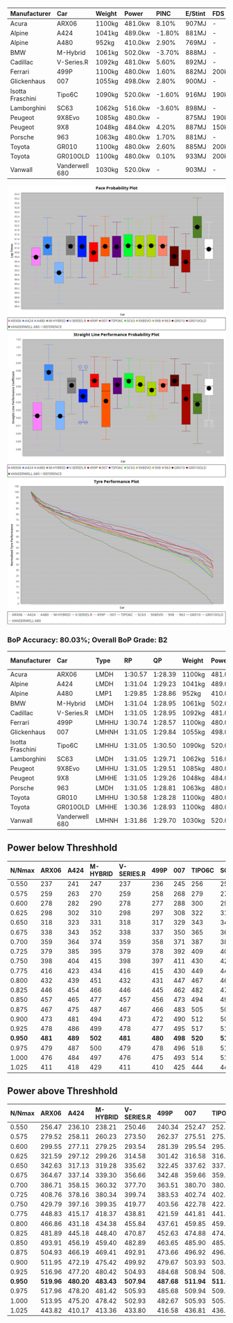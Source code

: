 | Manufacturer     | Car            | Weight | Power   | PINC    | E/Stint | FDS     |
|:-|:-|:-|:-|:-|:-|:-|
| Acura            | ARX06          | 1100kg | 481.0kw | 8.10%   | 907MJ   |    -    |
| Alpine           | A424           | 1041kg | 489.0kw | -1.80%  | 881MJ   |    -    |
| Alpine           | A480           | 952kg  | 410.0kw | 2.90%   | 769MJ   |    -    |
| BMW              | M-Hybrid       | 1061kg | 502.0kw | -3.70%  | 888MJ   |    -    |
| Cadillac         | V-Series.R     | 1092kg | 481.0kw | 5.60%   | 892MJ   |    -    |
| Ferrari          | 499P           | 1100kg | 480.0kw | 1.60%   | 882MJ   | 200kph  |
| Glickenhaus      | 007            | 1055kg | 498.0kw | 2.80%   | 900MJ   |    -    |
| Isotta Fraschini | Tipo6C         | 1090kg | 520.0kw | -1.60%  | 916MJ   | 190kph  |
| Lamborghini      | SC63           | 1062kg | 516.0kw | -3.60%  | 898MJ   |    -    |
| Peugeot          | 9X8Evo         | 1085kg | 480.0kw |    -    | 875MJ   | 190kph  |
| Peugeot          | 9X8            | 1048kg | 484.0kw | 4.20%   | 887MJ   | 150kph  |
| Porsche          | 963            | 1063kg | 480.0kw | 1.70%   | 881MJ   |    -    |
| Toyota           | GR010          | 1100kg | 480.0kw | 2.60%   | 885MJ   | 200kph  |
| Toyota           | GR010OLD       | 1100kg | 480.0kw | 0.10%   | 933MJ   | 200kph  |
| Vanwall          | Vanderwell 680 | 1030kg | 520.0kw |    -    | 903MJ   |    -    |

![PACECHART](./IMG/AUTO.png)
![STRAIGHTLINEPERFORMANCECHART](./IMG/AUTO_sp.png)
![TYREPERFORMANCECHART](./IMG/AUTO_tw.png)

### BoP Accuracy: 80.03%; Overall BoP Grade: B2
| Manufacturer     | Car            | Type  | RP      | QP      | Weight | Power¹  | Threshhold | PINC    | Power²   | E/Stint | AVG Vmax  | FDS     | RDLC | L/Stint | BOP-Grade | Model Accuracy | Model Points | Match%  | SimDiff |
|:-|:-|:-|:-|:-|:-|:-|:-|:-|:-|:-|:-|:-|:-|:-|:-|:-|:-|:-|:-|
| Acura            | ARX06          | LMDH  | 1:30.57 | 1:28.39 | 1100kg | 481.0kw | 250.0kph   | 8.10%   | 520.00kw |  907MJ  | 307.64kph |    -    | 0.98 | 40      | -C2       | 100.00%        | 996          | 70.56%  | #       |
| Alpine           | A424           | LMDH  | 1:31.04 | 1:29.23 | 1041kg | 489.0kw | 250.0kph   | -1.80%  | 480.20kw |  881MJ  | 316.45kph |    -    | 1.01 | 40      | +B1       | 100.00%        | 870          | 86.65%  | #       |
| Alpine           | A480           | LMP1  | 1:29.85 | 1:28.86 |  952kg | 410.0kw | 250.0kph   | 2.90%   | 421.90kw |  769MJ  | 306.41kph |    -    | 0.98 | 37      | -Ω1       | 96.26%         | 1337         | 42.25%  | ±1.34s  |
| BMW              | M-Hybrid       | LMDH  | 1:31.04 | 1:28.95 | 1061kg | 502.0kw | 250.0kph   | -3.70%  | 483.40kw |  888MJ  | 313.28kph |    -    | 1.00 | 40      | ~A1       | 100.00%        | 1914         | 100.00% | #       |
| Cadillac         | V-Series.R     | LMDH  | 1:31.05 | 1:28.95 | 1092kg | 481.0kw | 250.0kph   | 5.60%   | 507.90kw |  892MJ  | 310.57kph |    -    | 0.98 | 40      | +B1       | 98.03%         | 3773         | 87.64%  | ±0.24s  |
| Ferrari          | 499P           | LMHHU | 1:30.74 | 1:28.57 | 1100kg | 480.0kw | 250.0kph   | 1.60%   | 487.70kw |  882MJ  | 312.00kph | 200kph  | 0.99 | 40      | -A2       | 100.00%        | 4212         | 91.05%  | ±0.21s  |
| Glickenhaus      | 007            | LMHNH | 1:31.05 | 1:29.84 | 1055kg | 498.0kw | 250.0kph   | 2.80%   | 511.90kw |  900MJ  | 312.83kph |    -    | 0.94 | 40      | +B1       | 98.78%         | 1936         | 85.86%  | #       |
| Isotta Fraschini | Tipo6C         | LMHHU | 1:31.05 | 1:30.50 | 1090kg | 520.0kw | 250.0kph   | -1.60%  | 511.70kw |  916MJ  | 314.91kph | 190kph  | 1.02 | 40      | +D2       | 100.00%        | 105          | 63.71%  | #       |
| Lamborghini      | SC63           | LMDH  | 1:31.05 | 1:29.71 | 1062kg | 516.0kw | 250.0kph   | -3.60%  | 497.40kw |  898MJ  | 315.57kph |    -    | 1.02 | 40      | +A2       | 100.00%        | 597          | 92.32%  | #       |
| Peugeot          | 9X8Evo         | LMHHU | 1:31.05 | 1:29.51 | 1085kg | 480.0kw | 250.0kph   |    -    | 480.00kw |  875MJ  | 311.36kph | 190kph  | 0.97 | 40      | +C1       | 100.00%        | 463          | 75.68%  | #       |
| Peugeot          | 9X8            | LMHHE | 1:31.05 | 1:29.26 | 1048kg | 484.0kw | 250.0kph   | 4.20%   | 504.30kw |  887MJ  | 314.25kph | 150kph  | 1.01 | 40      | ~A1       | 99.48%         | 4559         | 100.00% | ±0.13s  |
| Porsche          | 963            | LMDH  | 1:31.05 | 1:28.81 | 1063kg | 480.0kw | 250.0kph   | 1.70%   | 488.20kw |  881MJ  | 313.07kph |    -    | 1.00 | 40      | ~A1       | 99.21%         | 10753        | 100.00% | ±0.41s  |
| Toyota           | GR010          | LMHHU | 1:30.58 | 1:28.28 | 1100kg | 480.0kw | 250.0kph   | 2.60%   | 492.50kw |  885MJ  | 312.12kph | 200kph  | 0.99 | 40      | -B2       | 99.54%         | 3271         | 84.36%  | ±0.23s  |
| Toyota           | GR010OLD       | LMHHE | 1:30.36 | 1:28.93 | 1100kg | 480.0kw | 250.0kph   | 0.10%   | 480.50kw |  933MJ  | 307.64kph | 200kph  | 1.00 | 40      | -D1       | 100.00%        | 730          | 69.06%  | #       |
| Vanwall          | Vanderwell 680 | LMHNH | 1:31.86 | 1:29.70 | 1030kg | 520.0kw | 0.0kph     |    -    | 520.00kw |  903MJ  | 314.59kph |    -    | 1.01 | 40      | +E2       | 98.54%         | 541          | 51.36%  | ±0.68s  |

## Power below Threshhold
| N/Nmax    | ARX06   | A424    | M-HYBRID | V-SERIES.R | 499P    | 007     | TIPO6C  | SC63    | 9X8EVO  | 9X8     | 963     | GR010   | GR010OLD | VANDERWELL 680 | ​     | RPM      | A480       |
|:-|:-|:-|:-|:-|:-|:-|:-|:-|:-|:-|:-|:-|:-|:-|:-|:-|:-|
|  0.550    |  237    |  241    |  247     |  237       |  236    |  245    |  256    |  254    |  236    |  238    |  236    |  236    |  236     |  256           |  ​    |   --     |  0.00      |
|  0.575    |  259    |  263    |  270     |  259       |  258    |  268    |  279    |  277    |  258    |  260    |  258    |  258    |  258     |  279           |  ​    |   --     |  0.00      |
|  0.600    |  278    |  282    |  290     |  278       |  277    |  288    |  300    |  298    |  277    |  279    |  277    |  277    |  277     |  300           |  ​    |   --     |  0.00      |
|  0.625    |  298    |  302    |  310     |  298       |  297    |  308    |  322    |  319    |  297    |  299    |  297    |  297    |  297     |  322           |  ​    |   --     |  0.00      |
|  0.650    |  318    |  323    |  331     |  318       |  317    |  329    |  343    |  340    |  317    |  320    |  317    |  317    |  317     |  343           |  ​    |   --     |  0.00      |
|  0.675    |  338    |  343    |  352     |  338       |  337    |  350    |  365    |  362    |  337    |  340    |  337    |  337    |  337     |  365           |  ​    |   --     |  0.00      |
|  0.700    |  359    |  364    |  374     |  359       |  358    |  371    |  387    |  384    |  358    |  361    |  358    |  358    |  358     |  387           |  ​    |   --     |  0.00      |
|  0.725    |  379    |  385    |  395     |  379       |  378    |  392    |  409    |  406    |  378    |  381    |  378    |  378    |  378     |  409           |  ​    |   --     |  0.00      |
|  0.750    |  398    |  404    |  415     |  398       |  397    |  411    |  430    |  427    |  397    |  400    |  397    |  397    |  397     |  430           |  ​    |   --     |  0.00      |
|  0.775    |  416    |  423    |  434     |  416       |  415    |  430    |  449    |  446    |  415    |  418    |  415    |  415    |  415     |  449           |  ​    |  5000    |  245.56    |
|  0.800    |  432    |  439    |  451     |  432       |  431    |  447    |  467    |  463    |  431    |  435    |  431    |  431    |  431     |  467           |  ​    |  5500    |  289.66    |
|  0.825    |  446    |  454    |  466     |  446       |  445    |  462    |  482    |  478    |  445    |  449    |  445    |  445    |  445     |  482           |  ​    |  6000    |  323.74    |
|  0.850    |  457    |  465    |  477     |  457       |  456    |  473    |  494    |  490    |  456    |  460    |  456    |  456    |  456     |  494           |  ​    |  6500    |  365.83    |
|  0.875    |  467    |  475    |  487     |  467       |  466    |  483    |  505    |  501    |  466    |  470    |  466    |  466    |  466     |  505           |  ​    |  7000    |  407.93    |
|  0.900    |  473    |  481    |  494     |  473       |  472    |  490    |  512    |  508    |  472    |  476    |  472    |  472    |  472     |  512           |  ​    |  7500    |  418.95    |
|  0.925    |  478    |  486    |  499     |  478       |  477    |  495    |  517    |  513    |  477    |  481    |  477    |  477    |  477     |  517           |  ​    |  8000    |  414.94    |
| **0.950** | **481** | **489** | **502**  | **481**    | **480** | **498** | **520** | **516** | **480** | **484** | **480** | **480** | **480**  | **520**        | **​** | **8500** | **417.95** |
|  0.975    |  479    |  487    |  500     |  479       |  478    |  496    |  518    |  514    |  478    |  482    |  478    |  478    |  478     |  518           |  ​    |  9000    |  208.47    |
|  1.000    |  476    |  484    |  497     |  476       |  475    |  493    |  514    |  510    |  475    |  479    |  475    |  475    |  475     |  514           |  ​    |   --     |  0.00      |
|  1.025    |  411    |  418    |  429     |  411       |  410    |  425    |  444    |  441    |  410    |  413    |  410    |  410    |  410     |  444           |  ​    |   --     |  0.00      |

## Power above Threshhold
| N/Nmax    | ARX06      | A424       | M-HYBRID   | V-SERIES.R | 499P       | 007        | TIPO6C     | SC63       | 9X8EVO  | 9X8        | 963        | GR010      | GR010OLD   | VANDERWELL 680 | ​     | RPM      | A480       |
|:-|:-|:-|:-|:-|:-|:-|:-|:-|:-|:-|:-|:-|:-|:-|:-|:-|:-|
|  0.550    |  256.47    |  236.10    |  238.21    |  250.46    |  240.34    |  252.47    |  252.34    |  245.21    |  236    |  248.16    |  240.08    |  242.24    |  236.24    |  256           |  ​    |   --     |  0.00      |
|  0.575    |  279.52    |  258.11    |  260.23    |  273.50    |  262.37    |  275.51    |  275.37    |  267.23    |  258    |  271.18    |  262.09    |  265.26    |  258.26    |  279           |  ​    |   --     |  0.00      |
|  0.600    |  299.55    |  277.11    |  279.25    |  293.54    |  281.39    |  295.54    |  295.39    |  287.24    |  277    |  291.19    |  282.09    |  284.28    |  277.28    |  300           |  ​    |   --     |  0.00      |
|  0.625    |  321.59    |  297.12    |  299.26    |  314.58    |  301.42    |  316.58    |  316.42    |  307.26    |  297    |  312.20    |  302.10    |  304.30    |  297.30    |  322           |  ​    |   --     |  0.00      |
|  0.650    |  342.63    |  317.13    |  319.28    |  335.62    |  322.45    |  337.62    |  337.45    |  328.28    |  317    |  333.22    |  322.11    |  325.32    |  317.32    |  343           |  ​    |   --     |  0.00      |
|  0.675    |  364.67    |  337.14    |  339.30    |  356.66    |  342.48    |  359.66    |  359.48    |  349.30    |  337    |  354.23    |  343.11    |  345.34    |  337.34    |  365           |  ​    |   --     |  0.00      |
|  0.700    |  386.71    |  358.15    |  360.32    |  377.70    |  363.51    |  380.70    |  380.51    |  370.32    |  358    |  375.24    |  364.12    |  366.36    |  358.36    |  387           |  ​    |   --     |  0.00      |
|  0.725    |  408.76    |  378.16    |  380.34    |  399.74    |  383.53    |  402.74    |  402.53    |  391.33    |  378    |  396.26    |  384.13    |  387.38    |  378.38    |  409           |  ​    |   --     |  0.00      |
|  0.750    |  429.79    |  397.16    |  399.35    |  419.77    |  403.56    |  422.78    |  422.56    |  411.35    |  397    |  416.27    |  403.13    |  407.40    |  397.40    |  430           |  ​    |   --     |  0.00      |
|  0.775    |  448.83    |  415.17    |  418.37    |  438.81    |  421.59    |  441.81    |  441.59    |  429.37    |  415    |  435.28    |  422.14    |  425.41    |  415.41    |  449           |  ​    |  5000    |  245.56    |
|  0.800    |  466.86    |  431.18    |  434.38    |  455.84    |  437.61    |  459.85    |  459.61    |  446.38    |  431    |  453.29    |  438.14    |  442.43    |  431.43    |  467           |  ​    |  5500    |  289.66    |
|  0.825    |  481.89    |  445.18    |  448.40    |  470.87    |  452.63    |  474.88    |  474.63    |  461.39    |  445    |  468.30    |  453.15    |  456.44    |  445.44    |  482           |  ​    |  6000    |  323.74    |
|  0.850    |  493.91    |  456.19    |  459.40    |  482.89    |  463.65    |  485.90    |  485.65    |  472.40    |  456    |  479.31    |  464.15    |  467.46    |  456.46    |  494           |  ​    |  6500    |  365.83    |
|  0.875    |  504.93    |  466.19    |  469.41    |  492.91    |  473.66    |  496.92    |  496.66    |  482.41    |  466    |  489.32    |  474.16    |  477.47    |  466.47    |  505           |  ​    |  7000    |  407.93    |
|  0.900    |  511.95    |  472.19    |  475.42    |  499.92    |  479.67    |  503.93    |  503.67    |  489.42    |  472    |  496.32    |  480.16    |  484.47    |  472.47    |  512           |  ​    |  7500    |  418.95    |
|  0.925    |  516.96    |  477.20    |  480.42    |  504.93    |  484.68    |  508.94    |  508.68    |  494.42    |  477    |  501.33    |  485.16    |  489.48    |  477.48    |  517           |  ​    |  8000    |  414.94    |
| **0.950** | **519.96** | **480.20** | **483.43** | **507.94** | **487.68** | **511.94** | **511.68** | **497.42** | **480** | **504.33** | **488.16** | **492.48** | **480.48** | **520**        | **​** | **8500** | **417.95** |
|  0.975    |  517.96    |  478.20    |  481.42    |  505.93    |  485.68    |  509.94    |  509.68    |  495.42    |  478    |  502.33    |  486.16    |  490.48    |  478.48    |  518           |  ​    |  9000    |  208.47    |
|  1.000    |  513.95    |  475.20    |  478.42    |  502.93    |  482.67    |  505.93    |  505.67    |  492.42    |  475    |  499.32    |  483.16    |  487.48    |  475.47    |  514           |  ​    |   --     |  0.00      |
|  1.025    |  443.82    |  410.17    |  413.36    |  433.80    |  416.58    |  436.81    |  436.58    |  424.36    |  410    |  430.28    |  417.14    |  420.41    |  410.41    |  444           |  ​    |   --     |  0.00      |
